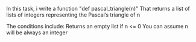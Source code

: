 In this task, i write a function "def pascal_triangle(n)" 
That returns a list of lists of integers representing the Pascal’s triangle of n

The conditions include:
Returns an empty list if n <= 0
You can assume n will be always an integer

